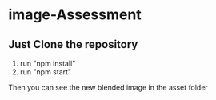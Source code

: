 # image-Assessment

## Just Clone the repository 
01) run "npm install"
02) run "npm start"

Then you can see the new blended image in the asset folder
